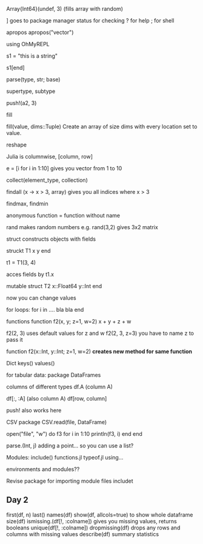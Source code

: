 Array{Int64}(undef, 3) (fills array with random)

] goes to package manager
  status for checking 
? for help
; for shell
    
 apropos
 apropos("vector")
 
 
 using OhMyREPL
 
 s1 = "this is a string"
 
 s1[end]
 
 parse(type, str; base)
 
 supertype, subtype
 
 push!(a2, 3)
 
 fill
 
 fill(value, dims::Tuple)
 Create an array of size dims with every location set to value.
 
 
 
 reshape
 
 Julia is columnwise, [column, row]
 
 e = [i for i in 1:10] gives you vector from 1 to 10 
 
collect(element_type, collection)
 
findall (x -> x > 3, array)
gives you all indices where x > 3

findmax, findmin
 
anonymous function = function without name
 
 
 rand makes random numbers
 e.g. rand(3,2) gives 3x2 matrix

struct constructs objects with fields

struckt T1
x
y
end



t1 = T1(3, 4) 

 
acces fields by t1.x

mutable struct T2
x::Float64
y::Int
end

now you can change values

for loops:
for i in ....
bla bla
end


functions
function f2(x, y; z=1, w=2)
x + y + z + w

f2(2, 3) uses default values for z and w
f2(2, 3, z=3) you have to name z to pass it

function f2(x::Int, y::Int; z=1, w=2)
__creates new method for same function__


Dict
keys()
values()

for tabular data:
package DataFrames

columns of different types
df.A (column A)

df[:, :A] (also column A)
df[row, column]

push! also works here


CSV package
CSV.read(file, DataFrame)

open("file", "w") do f3
for i in 1:10
println(f3, i)
end
end

parse.(Int, j)
adding a point... so you can use a list?


Modules:
include()
  functions.jl
  typeof.jl
using...

environments and modules??


 Revise package for importing module files
  includet
  
  
## Day 2

first(df, n)
last()
names(df)
show(df, allcols=true) to show whole dataframe
size(df)
ismissing.(df[!, :colname]) gives you missing values, returns booleans
unique(df[!, :colname])
dropmissing(df) drops any rows and columns with missing values
describe(df) summary statistics




